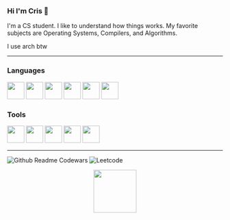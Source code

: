 <h3> Hi I'm Cris 🍊</h3>

I'm a CS student. I like to understand how things works. My favorite subjects are Operating Systems, Compilers, and Algorithms.

I use arch btw

---
### Languages
<p>
<img src="https://cdn.jsdelivr.net/gh/devicons/devicon/icons/javascript/javascript-original.svg" height="40" width="40" / >
<img src="https://cdn.jsdelivr.net/gh/devicons/devicon/icons/python/python-original.svg" height="40" width="40"/>
<img src="https://cdn.jsdelivr.net/gh/devicons/devicon/icons/elm/elm-original.svg"   height="40" width="40" />
<img src="https://cdn.jsdelivr.net/gh/devicons/devicon/icons/java/java-original.svg" height="40" width="40"/>
<img src="https://cdn.jsdelivr.net/gh/devicons/devicon/icons/bash/bash-original.svg" height="40" width="40" /> 
<img src="https://cdn.jsdelivr.net/gh/devicons/devicon/icons/mysql/mysql-original-wordmark.svg"  height="40" width="40" />
</p>

### Tools
<p>
<img src="https://cdn.jsdelivr.net/gh/devicons/devicon/icons/linux/linux-original.svg" height="40" width="40" />
<img src="https://cdn.jsdelivr.net/gh/devicons/devicon/icons/vim/vim-plain.svg" height="40" width="40"  />
<img src="https://cdn.jsdelivr.net/gh/devicons/devicon/icons/git/git-original.svg" height="40" width="40"/>
<img src="https://cdn.jsdelivr.net/gh/devicons/devicon/icons/hugo/hugo-original.svg" height="40" width="40"/>
<img src="https://cdn.jsdelivr.net/gh/devicons/devicon/icons/react/react-original.svg"height="40" width="40"  />
</p>

---
![Github Readme Codewars](https://codewars-stats-ignacio-cuadra.vercel.app/?username=CrisitoJ&theme=dark)
![Leetcode](https://leetcard.jacoblin.cool/CrisitoJ?theme=dark)
<div align="center">
<img src="https://media.tenor.com/DwS8U6FMkJ8AAAAi/sunflower-pvz.gif" width="100" />
</div>
